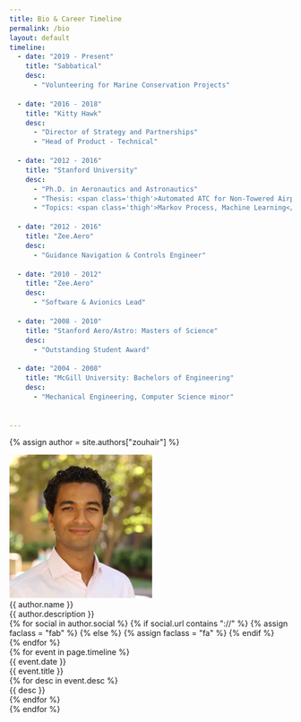 ```yaml
---
title: Bio & Career Timeline
permalink: /bio
layout: default
timeline:
  - date: "2019 - Present"
    title: "Sabbatical"
    desc: 
      - "Volunteering for Marine Conservation Projects"
    
  - date: "2016 - 2018"
    title: "Kitty Hawk"
    desc: 
      - "Director of Strategy and Partnerships"
      - "Head of Product - Technical"
    
  - date: "2012 - 2016"
    title: "Stanford University"
    desc: 
      - "Ph.D. in Aeronautics and Astronautics"
      - "Thesis: <span class='thigh'>Automated ATC for Non-Towered Airports</span>"
      - "Topics: <span class='thigh'>Markov Process, Machine Learning</span>"
    
  - date: "2012 - 2016"
    title: "Zee.Aero"
    desc: 
      - "Guidance Navigation & Controls Engineer"
    
  - date: "2010 - 2012"
    title: "Zee.Aero"
    desc: 
      - "Software & Avionics Lead"
    
  - date: "2008 - 2010"
    title: "Stanford Aero/Astro: Masters of Science"
    desc: 
      - "Outstanding Student Award"
    
  - date: "2004 - 2008"
    title: "McGill University: Bachelors of Engineering"
    desc: 
      - "Mechanical Engineering, Computer Science minor"

  
---
```


<link rel="stylesheet" type="text/css" href="assets/css/bio.css">

{% assign author = site.authors["zouhair"] %}
<div id="header" class="bg1">
  <div id="headerblob">
    <img src="./assets/img/mypicture.png" class="img-circle imgme">
    <div id="headertext">
      <div id="htname">{{ author.name }}</div>
      <div id="htdesc">{{ author.description }}</div>
      <div id="icons">
        {% for social in author.social %}
           {% if social.url contains "://" %}
              {% assign faclass = "fab" %}
           {% else %}
              {% assign faclass = "fa" %}
           {% endif %}
        <div class="svgico">
          <a href="{{ social.url }}" target="_blank">
            <i class="{{ faclass }} fa-{{ social.title }} fa-lg" style="color:white"></i>
          </a>
        </div>
        {% endfor %}
      </div>
      <div class="container">
        <div id="timeline">
          {% for event in page.timeline %}
          <div class="timelineitem">
            <div class="tdate"> {{ event.date }} </div>
            <div class="ttitle">{{ event.title }}</div>
            {% for desc in event.desc %}
            <div class="tdesc"> {{ desc }} </div>
            {% endfor %}
          </div>
          {% endfor %}
        </div>
      </div>
    </div>
  </div>



</div>

